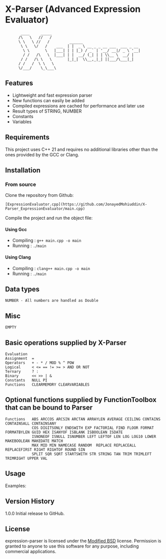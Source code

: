 # X-Parser (Advanced Expression Evaluator)
```
       ____     _____
      /\   \   //   /
      \ \   \ //   /         ______
       \ \   \/   /    ___  | |  _ \ __ _ _ __ ___  ___ _ __
        \ \       \   |___| | | |_) / _` | '__/ __|/ _ \ '__|
        / /   /\   \  |___| | |  __/ (_| | | \\__ \  __/ |
       / /   /\ \   \       |_|_|  \\__,_|_| ||___/\___|_|
      / /   /  \ \   \
      \/___/    \_\___\                                  
```
## Features
 - Lightweight and fast expression parser
 - New functions can easily be added
 - Compiled expressions are cached for performance and later use
 - Result types of STRING, NUMBER
 - Constants
 - Variables

## Requirements

This project uses C++ 21 and requires no additional libraries other than the ones provided by the GCC or Clang.

## Installation

### From source

Clone the repository from Github:

    [ExpressionEvaluator.cpp](https://github.com/JonayedMohiuddin/X-Parser_ExpressionEvaluator/main.cpp)

Compile the project and run the object file:

#### Using Gcc
- Compiling : `g++ main.cpp -o main`
- Running : `./main`

#### Using Clang
- Compiling : `clang++ main.cpp -o main`
- Running : `./main`

## Data types

    NUMBER - All numbers are handled as Double

## Misc    

    EMPTY 
    
## Basic operations supplied by X-Parser 

    Evaluation  
    Assignment  =
    Operators   + - * / MOD % ^ POW
    Logical     < <= == != >= > AND OR NOT
    Ternary     ? :  
    Binary      << >> | &
    Constants   NULL PI
    Functions   CLEARMEMORY CLEARVARIABLES
   
## Optional functions supplied by FunctionToolbox that can be bound to Parser  
 
    Functions   ABS ARCCOS ARCSIN ARCTAN ARRAYLEN AVERAGE CEILING CONTAINS CONTAINSALL CONTAINSANY
                COS DIGITSONLY ENDSWITH EXP FACTORIAL FIND FLOOR FORMAT FORMATBYLEN GUID HEX ISANYOF ISBLANK ISBOOLEAN ISDATE
                ISNONEOF ISNULL ISNUMBER LEFT LEFTOF LEN LOG LOG10 LOWER MAKEBOOLEAN MAKEDATE MATCH 
                MAX MID MIN NAMECASE RANDOM  REPLACE REPLACEALL REPLACEFIRST RIGHT RIGHTOF ROUND SIN 
                SPLIT SQR SQRT STARTSWITH STR STRING TAN TRIM TRIMLEFT TRIMRIGHT UPPER VAL
   
## Usage

Examples:
     
    
## Version History

1.0.0 Initial release to GitHub.
    
## License

expression-parser is licensed under the [Modified BSD][1] license. Permission is granted to anyone to use this software for any purpose, including commercial applications.

[1]: http://www.opensource.org/licenses/BSD-3-Clause




